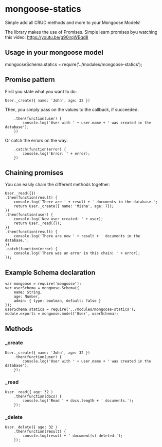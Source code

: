 # mongoose-statics
Simple add all CRUD methods and more to your Mongoose Models!

The library makes the use of Promises. Simple learn promises byu watching this video: https://youtu.be/g90irqWEqd8

## Usage in your mongoose model

mongooseSchema.statics = require('../modules/mongoose-statics');

## Promise pattern

First you state what you want to do:

    User._create({ name: 'John', age: 32 })

Then, you simply pass on the values to the callback, if succeeded:

        .then(function(user) {
            console.log('User with ' + user.name + ' was created in the database');
        })

Or catch the errors on the way:

        .catch(function(error) {
            console.log('Error: ' + error);
        })

## Chaining promises

You can easily chain the different methods together:

    User._read({})
    .then(function(result) {
        console.log('There are ' + result + ' documents in the database.';
        return User._create({ name: 'Misha', age: 7});
    })
    .then(function(user) {
        console.log('New user created: ' + user);
        return User._read({});
    })
    .then(function(result) {
        console.log('There are now ' + result + ' documents in the database.';
    })
    .catch(function(error) {
        console.log('There was an error in this chain: ' + error);
    });

## Example Schema declaration

    var mongoose = require('mongoose');
    var userSchema = mongoose.Schema({
        name: String,
        age: Number,
        admin: { type: boolean, default: false }
    });
    userSchema.statics = require('../modules/mongoose-statics');
    module.exports = mongoose.model('User', userSchema);

## Methods

### _create

    User._create({ name: 'John', age: 32 })
        .then(function(user) {
            console.log('User with ' + user.name + ' was created in the database');
        });

### _read

    User._read({ age: 32 )
        .then(function(docs) {
            console.log('Read ' + docs.length + ' documents.');
        });

### _delete

    User._delete({ age: 32 )
        .then(function(result) {
            console.log(result + ' document(s) deleted.');
        });

